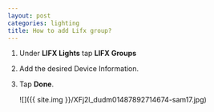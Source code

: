 ```yaml
---
layout: post
categories: lighting
title: How to add Lifx group?
---
```


1. Under **LIFX Lights** tap **LIFX Groups**

2. Add the desired Device Information.

3. Tap **Done**.

    ![]({{ site.img }}/XFj2l_dudm01487892714674-sam17.jpg)
